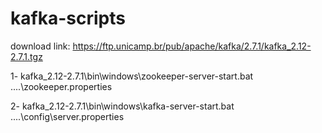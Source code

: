 # kafka-scripts

download link:
https://ftp.unicamp.br/pub/apache/kafka/2.7.1/kafka_2.12-2.7.1.tgz

1-
kafka_2.12-2.7.1\bin\windows\zookeeper-server-start.bat ..\..\zookeeper.properties

2-
kafka_2.12-2.7.1\bin\windows\kafka-server-start.bat ..\..\config\server.properties


